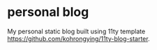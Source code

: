 # personal blog
My personal static blog built using 11ty template https://github.com/kohrongying/11ty-blog-starter.
